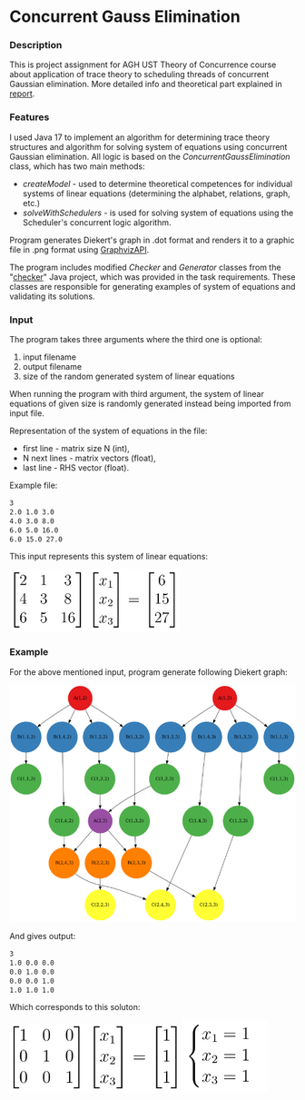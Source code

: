 
# Concurrent Gauss Elimination
### Description
This is project assignment for AGH UST Theory of Concurrence course about application of trace theory to scheduling threads of concurrent Gaussian elimination. More detailed info and theoretical part explained in [report](https://github.com/piaccho/concurrent-gauss-elimination/blob/main/report_pl.pdf).

### Features
I used Java 17 to implement an algorithm for determining trace theory structures and algorithm for solving system of equations using concurrent Gaussian elimination.
All logic is based on the *ConcurrentGaussElimination* class, which has two main methods:
- *createModel* - used to determine theoretical competences for individual systems of linear equations (determining the alphabet, relations, graph, etc.)
- *solveWithSchedulers* - is used for solving system of equations using the Scheduler's concurrent logic algorithm.

Program generates Diekert's graph in .dot format and renders it to a graphic file in .png format using [GraphvizAPI](https://github.com/nidi3/graphviz-java).

The program includes modified *Checker* and *Generator* classes from the "[checker](https://github.com/macwozni/Matrices)" Java project, which was provided in the task requirements. These classes are responsible for generating examples of system of equations and validating its solutions.

### Input
The program takes three arguments where the third one is optional:
1. input filename
2. output filename
3. size of the random generated system of linear equations 

When running the program with third argument, the system of linear equations of given size is randomly generated instead being imported from input file.

Representation of the system of equations in the file:
- first line - matrix size N (int),
- N next lines - matrix vectors (float),
- last line - RHS vector (float).

Example file:
```
3
2.0 1.0 3.0
4.0 3.0 8.0
6.0 5.0 16.0
6.0 15.0 27.0
```
This input represents this system of linear equations:

<img src='docs/latex1.png' width='300'>

### Example

For the above mentioned input, program generate following Diekert graph:

<img src='docs/graph.png' width='600'>

</br>

And gives output:
```
3
1.0 0.0 0.0 
0.0 1.0 0.0 
0.0 0.0 1.0 
1.0 1.0 1.0 
```
Which corresponds to this soluton:

<img src='docs/latex2.png' width='300'>

<img src='docs/latex3.png' width='150'>



 
